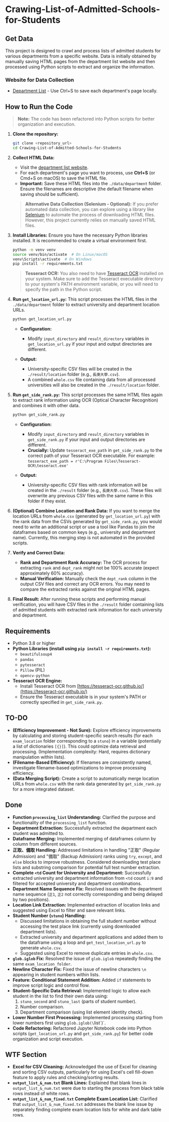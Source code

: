 # Crawing-List-of-Admitted-Schools-for-Students

## Get Data

This project is designed to crawl and process lists of admitted students for various departments from a specific website. Data is initially obtained by manually saving HTML pages from the department list website and then processed using Python scripts to extract and organize the information.

### Website for Data Collection

*   [Department List](https://www.com.tw/cross/university_030_112.html) - Use Ctrl+S to save each department's page locally.

## How to Run the Code

> **Note:** The code has been refactored into Python scripts for better organization and execution.

1.  **Clone the repository:**
    ```bash
    git clone <repository_url>
    cd Crawing-List-of-Admitted-Schools-for-Students
    ```

2.  **Collect HTML Data:**
    *   Visit the [department list website](https://www.com.tw/cross/university_030_112.html).
    *   For each department's page you want to process, use **Ctrl+S** (or Cmd+S on macOS) to save the HTML file.
    *   **Important:** Save these HTML files into the `./data/department` folder. Ensure the filenames are descriptive (the default filename when saving should be sufficient).

    > **Alternative Data Collection (Selenium - Optional):**
    > If you prefer automated data collection, you can explore using a library like [Selenium](https://medium.com/marketingdatascience/selenium%E6%95%99%E5%AD%B8-%E4%B8%80-%E5%A6%82%E4%BD%95%E4%BD%BF%E7%94%A8webdriver-send-keys-988816ce9bed) to automate the process of downloading HTML files. However, this project currently relies on manually saved HTML files.

3.  **Install Libraries:**
    Ensure you have the necessary Python libraries installed. It is recommended to create a virtual environment first.
    ```bash
    python -m venv venv
    source venv/bin/activate  # On Linux/macOS
    venv\Scripts\activate  # On Windows
    pip install -r requirements.txt
    ```
    > **Tesseract OCR:** You also need to have [Tesseract OCR](https://tesseract-ocr.github.io/) installed on your system. Make sure to add the Tesseract executable directory to your system's PATH environment variable, or you will need to specify the path in the Python script.

4.  **Run `get_location_url.py`:**
    This script processes the HTML files in the `./data/department` folder to extract university and department location URLs.
    ```bash
    python get_location_url.py
    ```
    *   **Configuration:**
        *   Modify `input_directory` and `result_directory` variables in `get_location_url.py` if your input and output directories are different.

    *   **Output:**
        *   University-specific CSV files will be created in the `./result/location` folder (e.g., `長庚大學.csv`).
        *   A combined `whole.csv` file containing data from all processed universities will also be created in the `./result/location` folder.

5.  **Run `get_side_rank.py`:**
    This script processes the same HTML files again to extract rank information using OCR (Optical Character Recognition) and combines it with other data.
    ```bash
    python get_side_rank.py
    ```
    *   **Configuration:**
        *   Modify `input_directory` and `result_directory` variables in `get_side_rank.py` if your input and output directories are different.
        *   **Crucially:** Update `tesseract_exe_path` in `get_side_rank.py` to the correct path of your Tesseract OCR executable.  For example: `tesseract_exe_path = r'C:\Program Files\Tesseract-OCR\tesseract.exe'`

    *   **Output:**
        *   University-specific CSV files with rank information will be created in the `./result` folder (e.g., `長庚大學.csv`). These files will overwrite any previous CSV files with the same name in this folder if they exist.

6.  **(Optional) Combine Location and Rank Data:**
    If you want to merge the location URLs from `whole.csv` (generated by `get_location_url.py`) with the rank data from the CSVs generated by `get_side_rank.py`, you would need to write an additional script or use a tool like Pandas to join the dataframes based on common keys (e.g., university and department name). Currently, this merging step is not automated in the provided scripts.

7.  **Verify and Correct Data:**
    *   **Rank and Department Rank Accuracy:** The OCR process for extracting `rank` and `dept_rank` might not be 100% accurate (expect approximately 60% accuracy).
    *   **Manual Verification:**  Manually check the `dept_rank` column in the output CSV files and correct any OCR errors. You may need to compare the extracted ranks against the original HTML pages.

8.  **Final Result:**
    After running these scripts and performing manual verification, you will have CSV files in the `./result` folder containing lists of admitted students with extracted rank information for each university and department.

## Requirements

*   Python 3.8 or higher
*   **Python Libraries (install using `pip install -r requirements.txt`):**
    *   `beautifulsoup4`
    *   `pandas`
    *   `pytesseract`
    *   `Pillow` (PIL)
    *   `opencv-python`
*   **Tesseract OCR Engine:**
    *   Install Tesseract OCR from [https://tesseract-ocr.github.io/](https://tesseract-ocr.github.io/)
    *   Ensure the Tesseract executable is in your system's PATH or correctly specified in `get_side_rank.py`.

## TO-DO

*   **(Efficiency Improvement - Not Sure):**  Explore efficiency improvements by calculating and storing student-specific search results (for each `exam_location` folder corresponding to a `stuno`) in a variable (potentially a list of dictionaries `[{}]`). This could optimize data retrieval and processing. (Implementation complexity: Hard, requires dictionary manipulation within lists).
*   **(Filename-Based Efficiency):** If filenames are consistently named, investigate filename-based optimizations to improve processing efficiency.
*   **(Data Merging Script):** Create a script to automatically merge location URLs from `whole.csv` with the rank data generated by `get_side_rank.py` for a more integrated dataset.

## Done

*   **Function `processing_list` Understanding:** Clarified the purpose and functionality of the `processing_list` function.
*   **Department Extraction:** Successfully extracted the department each student was admitted to.
*   **Dataframe Merging:** Implemented merging of dataframes column by column from different sources.
*   **正取、備取 Handling:** Addressed limitations in handling "正取" (Regular Admission) and "備取" (Backup Admission) ranks using `try`, `except`, and `else` blocks to improve robustness. Considered downloading test place lists and substring comparison for potential full test number extraction.
*   **Complete `<td` Count for University and Department:** Successfully extracted university and department information from `<td` count `i:9` and filtered for accepted university and department combinations.
*   **Department Name Sequence Fix:** Resolved issues with the department name sequence (`正1`, `正2` not correctly corresponding and being delayed by two positions).
*   **Location Link Extraction:** Implemented extraction of location links and suggested using Excel to filter and save relevant links.
*   **Student Number (`stuno`) Handling:**
    *   Discussed limitations in obtaining the full student number without accessing the test place link (currently using downloaded department lists).
    *   Extracted university and department applications and added them to the dataframe using a loop and `get_test_location_url.py` to generate `whole.csv`.
    *   Suggested using Excel to remove duplicate entries in `whole.csv`.
*   **`glob.iglob` Fix:** Resolved the issue of `glob.iglob` repeatedly finding the same `exam_location_folder`.
*   **Newline Character Fix:** Fixed the issue of newline characters `\n` appearing in student numbers within lists.
*   **Feature: Conditional Statement Addition:** Added `if` statements to improve script logic and control flow.
*   **Student-Specific Data Retrieval:** Implemented logic to allow each student in the list to find their own data using:
    1.  `stuno_second` and `stuno_last` (parts of student number).
    2.  Number comparison.
    3.  Department comparison (using list element identity check).
*   **Lower Number First Processing:** Implemented processing starting from lower numbers first using `glob.iglob(\`list\`)`.
*   **Code Refactoring:** Refactored Jupyter Notebook code into Python scripts (`get_location_url.py` and `get_side_rank.py`) for better code organization and script execution.

## WTF Section

*   **Excel for CSV Cleaning:** Acknowledged the use of Excel for cleaning and sorting CSV outputs, particularly for using Excel's cell fill-down feature to apply rules and checking/sorting results.
*   **`output_list_&_num.txt` Blank Lines:** Explained that blank lines in `output_list_&_num.txt` were due to starting the process from black table rows instead of white rows.
*   **`output_list_&_num_fixed.txt` Complete Exam Location List:** Clarified that `output_list_&_num_fixed.txt` addresses the blank line issue by separately finding complete exam location lists for white and dark table rows.